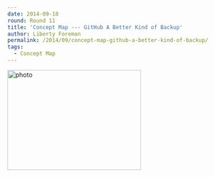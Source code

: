 ```yaml
---
date: 2014-09-18
round: Round 11
title: 'Concept Map --- GitHub A Better Kind of Backup'
author: Liberty Foreman
permalink: /2014/09/concept-map-github-a-better-kind-of-backup/
tags:
  - Concept Map
---
```

[<img class="alignnone size-medium wp-image-8841" alt="photo" src="http://files.software-carpentry.org/training-course/2014/09/photo2-300x225.jpg" width="300" height="225" />][1]

 [1]: http://files.software-carpentry.org/training-course/2014/09/photo2.jpg
